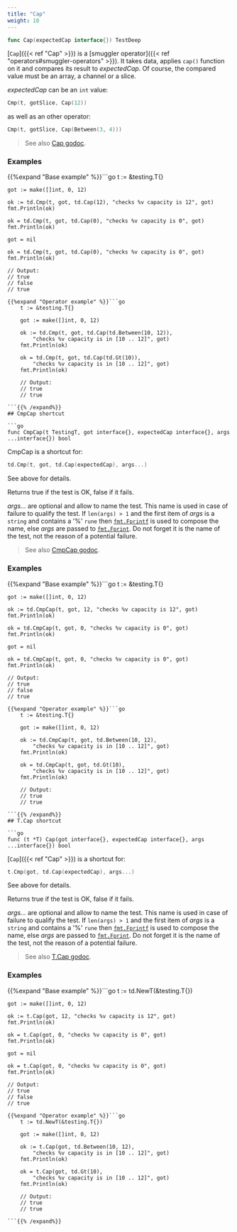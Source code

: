 ```yaml
---
title: "Cap"
weight: 10
---
```


```go
func Cap(expectedCap interface{}) TestDeep
```

[`Cap`]({{< ref "Cap" >}}) is a [smuggler operator]({{< ref "operators#smuggler-operators" >}}). It takes data, applies `cap()` function
on it and compares its result to *expectedCap*. Of course, the
compared value must be an array, a channel or a slice.

*expectedCap* can be an `int` value:
```go
Cmp(t, gotSlice, Cap(12))
```
as well as an other operator:
```go
Cmp(t, gotSlice, Cap(Between(3, 4)))
```


> See also [<i class='fas fa-book'></i> Cap godoc](https://godoc.org/github.com/maxatome/go-testdeep/td#Cap).

### Examples

{{%expand "Base example" %}}```go
	t := &testing.T{}

	got := make([]int, 0, 12)

	ok := td.Cmp(t, got, td.Cap(12), "checks %v capacity is 12", got)
	fmt.Println(ok)

	ok = td.Cmp(t, got, td.Cap(0), "checks %v capacity is 0", got)
	fmt.Println(ok)

	got = nil

	ok = td.Cmp(t, got, td.Cap(0), "checks %v capacity is 0", got)
	fmt.Println(ok)

	// Output:
	// true
	// false
	// true

```{{% /expand%}}
{{%expand "Operator example" %}}```go
	t := &testing.T{}

	got := make([]int, 0, 12)

	ok := td.Cmp(t, got, td.Cap(td.Between(10, 12)),
		"checks %v capacity is in [10 .. 12]", got)
	fmt.Println(ok)

	ok = td.Cmp(t, got, td.Cap(td.Gt(10)),
		"checks %v capacity is in [10 .. 12]", got)
	fmt.Println(ok)

	// Output:
	// true
	// true

```{{% /expand%}}
## CmpCap shortcut

```go
func CmpCap(t TestingT, got interface{}, expectedCap interface{}, args ...interface{}) bool
```

CmpCap is a shortcut for:

```go
td.Cmp(t, got, td.Cap(expectedCap), args...)
```

See above for details.

Returns true if the test is OK, false if it fails.

*args...* are optional and allow to name the test. This name is
used in case of failure to qualify the test. If `len(args) > 1` and
the first item of *args* is a `string` and contains a '%' `rune` then
[`fmt.Fprintf`](https://golang.org/pkg/fmt/#Fprintf) is used to compose the name, else *args* are passed to
[`fmt.Fprint`](https://golang.org/pkg/fmt/#Fprint). Do not forget it is the name of the test, not the
reason of a potential failure.


> See also [<i class='fas fa-book'></i> CmpCap godoc](https://godoc.org/github.com/maxatome/go-testdeep/td#CmpCap).

### Examples

{{%expand "Base example" %}}```go
	t := &testing.T{}

	got := make([]int, 0, 12)

	ok := td.CmpCap(t, got, 12, "checks %v capacity is 12", got)
	fmt.Println(ok)

	ok = td.CmpCap(t, got, 0, "checks %v capacity is 0", got)
	fmt.Println(ok)

	got = nil

	ok = td.CmpCap(t, got, 0, "checks %v capacity is 0", got)
	fmt.Println(ok)

	// Output:
	// true
	// false
	// true

```{{% /expand%}}
{{%expand "Operator example" %}}```go
	t := &testing.T{}

	got := make([]int, 0, 12)

	ok := td.CmpCap(t, got, td.Between(10, 12),
		"checks %v capacity is in [10 .. 12]", got)
	fmt.Println(ok)

	ok = td.CmpCap(t, got, td.Gt(10),
		"checks %v capacity is in [10 .. 12]", got)
	fmt.Println(ok)

	// Output:
	// true
	// true

```{{% /expand%}}
## T.Cap shortcut

```go
func (t *T) Cap(got interface{}, expectedCap interface{}, args ...interface{}) bool
```

[`Cap`]({{< ref "Cap" >}}) is a shortcut for:

```go
t.Cmp(got, td.Cap(expectedCap), args...)
```

See above for details.

Returns true if the test is OK, false if it fails.

*args...* are optional and allow to name the test. This name is
used in case of failure to qualify the test. If `len(args) > 1` and
the first item of *args* is a `string` and contains a '%' `rune` then
[`fmt.Fprintf`](https://golang.org/pkg/fmt/#Fprintf) is used to compose the name, else *args* are passed to
[`fmt.Fprint`](https://golang.org/pkg/fmt/#Fprint). Do not forget it is the name of the test, not the
reason of a potential failure.


> See also [<i class='fas fa-book'></i> T.Cap godoc](https://godoc.org/github.com/maxatome/go-testdeep/td#T.Cap).

### Examples

{{%expand "Base example" %}}```go
	t := td.NewT(&testing.T{})

	got := make([]int, 0, 12)

	ok := t.Cap(got, 12, "checks %v capacity is 12", got)
	fmt.Println(ok)

	ok = t.Cap(got, 0, "checks %v capacity is 0", got)
	fmt.Println(ok)

	got = nil

	ok = t.Cap(got, 0, "checks %v capacity is 0", got)
	fmt.Println(ok)

	// Output:
	// true
	// false
	// true

```{{% /expand%}}
{{%expand "Operator example" %}}```go
	t := td.NewT(&testing.T{})

	got := make([]int, 0, 12)

	ok := t.Cap(got, td.Between(10, 12),
		"checks %v capacity is in [10 .. 12]", got)
	fmt.Println(ok)

	ok = t.Cap(got, td.Gt(10),
		"checks %v capacity is in [10 .. 12]", got)
	fmt.Println(ok)

	// Output:
	// true
	// true

```{{% /expand%}}
